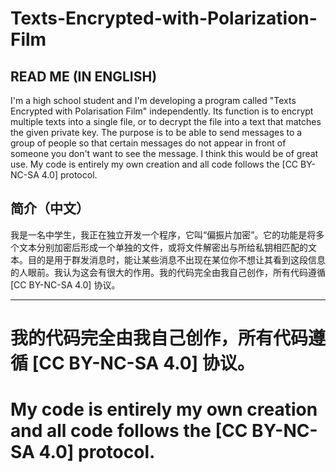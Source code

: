 # Texts-Encrypted-with-Polarization-Film
## READ ME (IN ENGLISH)
I'm a high school student and I'm developing a program called "Texts Encrypted with Polarisation Film" independently. Its function is to encrypt multiple texts into a single file, or to decrypt the file into a text that matches the given private key. The purpose is to be able to send messages to a group of people so that certain messages do not appear in front of someone you don't want to see the message. I think this would be of great use. My code is entirely my own creation and all code follows the [CC BY-NC-SA 4.0] protocol.

## 简介（中文）
我是一名中学生，我正在独立开发一个程序，它叫“偏振片加密”。它的功能是将多个文本分别加密后形成一个单独的文件，或将文件解密出与所给私钥相匹配的文本。目的是用于群发消息时，能让某些消息不出现在某位你不想让其看到这段信息的人眼前。我认为这会有很大的作用。我的代码完全由我自己创作，所有代码遵循 [CC BY-NC-SA 4.0] 协议。

--------
# 我的代码完全由我自己创作，所有代码遵循 [CC BY-NC-SA 4.0] 协议。
# My code is entirely my own creation and all code follows the [CC BY-NC-SA 4.0] protocol.
